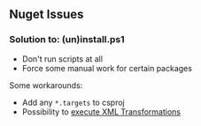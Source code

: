 ## Nuget Issues
### Solution to: (un)install.ps1

* Don't run scripts at all
* Force some manual work for certain packages

Some workarounds:

* Add any `*.targets` to csproj
* Possibility to [execute XML Transformations](https://github.com/fsprojects/Paket/issues/614)